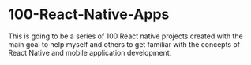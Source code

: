 # 100-React-Native-Apps
This is going to be a series of 100 React native projects created with the main goal to help myself and others to get familiar with the concepts of React Native and mobile application development.
